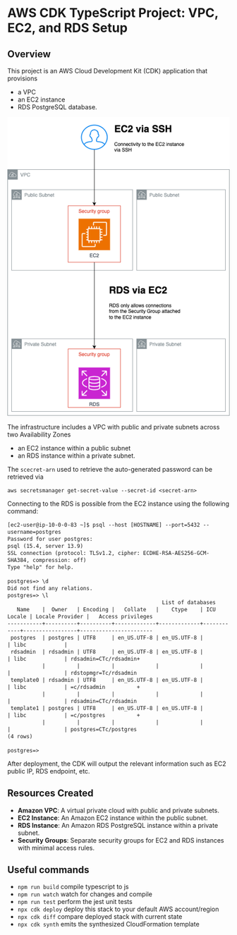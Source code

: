 # AWS CDK TypeScript Project: VPC, EC2, and RDS Setup

## Overview

This project is an AWS Cloud Development Kit (CDK) application that provisions 

- a VPC
- an EC2 instance
- RDS PostgreSQL database. 

![](./docs/ec2-rds.png)

The infrastructure includes a VPC with public and private subnets across two Availability Zones

- an EC2 instance within a public subnet
- an RDS instance within a private subnet.


The `scecret-arn` used to retrieve the auto-generated password can be retrieved via

```
aws secretsmanager get-secret-value --secret-id <secret-arn>
```

Connecting to the RDS is possible from the EC2 instance using the following command: 


```
[ec2-user@ip-10-0-0-83 ~]$ psql --host [HOSTNAME] --port=5432 --username=postgres
Password for user postgres: 
psql (15.4, server 13.9)
SSL connection (protocol: TLSv1.2, cipher: ECDHE-RSA-AES256-GCM-SHA384, compression: off)
Type "help" for help.

postgres=> \d
Did not find any relations.
postgres=> \l
                                                 List of databases
   Name    |  Owner   | Encoding |   Collate   |    Ctype    | ICU Locale | Locale Provider |   Access privileges   
-----------+----------+----------+-------------+-------------+------------+-----------------+-----------------------
 postgres  | postgres | UTF8     | en_US.UTF-8 | en_US.UTF-8 |            | libc            | 
 rdsadmin  | rdsadmin | UTF8     | en_US.UTF-8 | en_US.UTF-8 |            | libc            | rdsadmin=CTc/rdsadmin+
           |          |          |             |             |            |                 | rdstopmgr=Tc/rdsadmin
 template0 | rdsadmin | UTF8     | en_US.UTF-8 | en_US.UTF-8 |            | libc            | =c/rdsadmin          +
           |          |          |             |             |            |                 | rdsadmin=CTc/rdsadmin
 template1 | postgres | UTF8     | en_US.UTF-8 | en_US.UTF-8 |            | libc            | =c/postgres          +
           |          |          |             |             |            |                 | postgres=CTc/postgres
(4 rows)

postgres=> 
```

After deployment, the CDK will output the relevant information such as EC2 public IP, RDS endpoint, etc.

## Resources Created

- **Amazon VPC**: A virtual private cloud with public and private subnets.
- **EC2 Instance**: An Amazon EC2 instance within the public subnet.
- **RDS Instance**: An Amazon RDS PostgreSQL instance within a private subnet.
- **Security Groups**: Separate security groups for EC2 and RDS instances with minimal access rules.

## Useful commands

* `npm run build`   compile typescript to js
* `npm run watch`   watch for changes and compile
* `npm run test`    perform the jest unit tests
* `npx cdk deploy`  deploy this stack to your default AWS account/region
* `npx cdk diff`    compare deployed stack with current state
* `npx cdk synth`   emits the synthesized CloudFormation template
